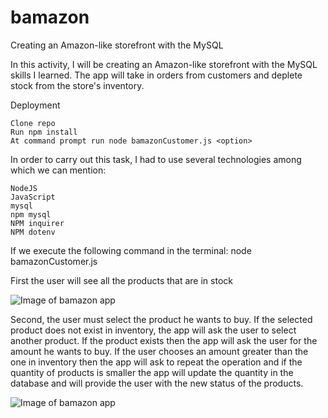 # bamazon
Creating an Amazon-like storefront with the MySQL

In this activity, I will be creating an Amazon-like storefront with the MySQL skills I learned. The app will take in orders from customers and deplete stock from the store's inventory. 

Deployment

    Clone repo
    Run npm install
    At command prompt run node bamazonCustomer.js <option>

In order to carry out this task, I had to use several technologies among which we can mention:

    NodeJS
    JavaScript
    mysql
    npm mysql
    NPM inquirer
    NPM dotenv

If we execute the following command in the terminal:
node bamazonCustomer.js

First the user will see all the products that are in stock

![Image of bamazon app](https://github.com/sjosevich/bamazon/tree/master/images/Products_available.PNG)

Second, the user must select the product he wants to buy. If the selected product does not exist in inventory, the app will ask the user to select another product. If the product exists then the app will ask the user for the amount he wants to buy. If the user chooses an amount greater than the one in inventory then the app will ask to repeat the operation and if the quantity of products is smaller the app will update the quantity in the database and will provide the user with the new status of the products.

![Image of bamazon app](https://github.com/sjosevich/bamazon/tree/master/images/Units_left.PNG)
